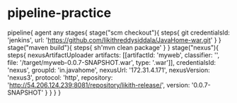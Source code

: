 # pipeline-practice

pipeline{
    agent any
    stages{
        stage("scm checkout"){
            steps{
                git credentialsId: 'jenkins', url: 'https://github.com/likithreddysiddala/JavaHome-war.git'
            }
        }
        stage("maven build"){
            steps{
                sh'mvn clean package'
            }
        }
        stage("nexus"){
            steps{
               nexusArtifactUploader artifacts: [[artifactId: 'myweb', classifier: '', file: '/target/myweb-0.0.7-SNAPSHOT.war', type: '.war']], credentialsId: 'nexus', groupId: 'in.javahome', nexusUrl: '172.31.4.171', nexusVersion: 'nexus3', protocol: 'http', repository: 'http://54.206.124.239:8081/repository/likith-release/', version: '0.0.7-SNAPSHOT' 
            }
        }
    }
}

